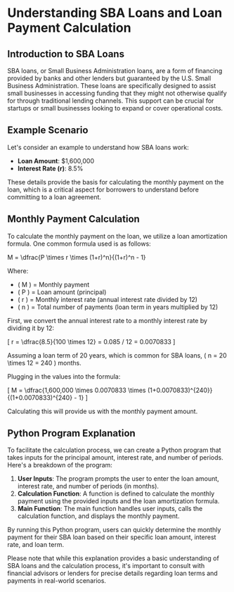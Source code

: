 # Understanding SBA Loans and Loan Payment Calculation

## Introduction to SBA Loans

SBA loans, or Small Business Administration loans, are a form of financing provided by banks and other lenders but guaranteed by the U.S. Small Business Administration. These loans are specifically designed to assist small businesses in accessing funding that they might not otherwise qualify for through traditional lending channels. This support can be crucial for startups or small businesses looking to expand or cover operational costs.

## Example Scenario

Let's consider an example to understand how SBA loans work:

- **Loan Amount**: $1,600,000
- **Interest Rate (r)**: 8.5%

These details provide the basis for calculating the monthly payment on the loan, which is a critical aspect for borrowers to understand before committing to a loan agreement.

## Monthly Payment Calculation

To calculate the monthly payment on the loan, we utilize a loan amortization formula. One common formula used is as follows:

M = \dfrac{P \times r \times (1+r)^n}{(1+r)^n - 1}

Where:
- \( M \) = Monthly payment
- \( P \) = Loan amount (principal)
- \( r \) = Monthly interest rate (annual interest rate divided by 12)
- \( n \) = Total number of payments (loan term in years multiplied by 12)

First, we convert the annual interest rate to a monthly interest rate by dividing it by 12:

\[ r = \dfrac{8.5}{100 \times 12} = 0.085 / 12 = 0.0070833 \]

Assuming a loan term of 20 years, which is common for SBA loans, \( n = 20 \times 12 = 240 \) months.

Plugging in the values into the formula:

\[ M = \dfrac{1,600,000 \times 0.0070833 \times (1+0.0070833)^{240}}{(1+0.0070833)^{240} - 1} \]

Calculating this will provide us with the monthly payment amount.

## Python Program Explanation

To facilitate the calculation process, we can create a Python program that takes inputs for the principal amount, interest rate, and number of periods. Here's a breakdown of the program:

1. **User Inputs**: The program prompts the user to enter the loan amount, interest rate, and number of periods (in months).
2. **Calculation Function**: A function is defined to calculate the monthly payment using the provided inputs and the loan amortization formula.
3. **Main Function**: The main function handles user inputs, calls the calculation function, and displays the monthly payment.

By running this Python program, users can quickly determine the monthly payment for their SBA loan based on their specific loan amount, interest rate, and loan term.

Please note that while this explanation provides a basic understanding of SBA loans and the calculation process, it's important to consult with financial advisors or lenders for precise details regarding loan terms and payments in real-world scenarios.
